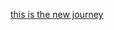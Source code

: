 [this is the new journey](https://stackoverflow.com/questions/71508274/github-copilot-not-activation-when-i-login)

